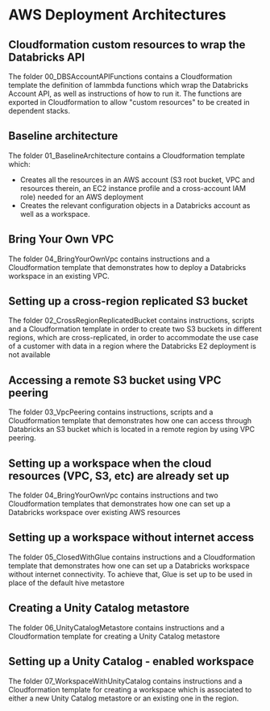 # AWS Deployment Architectures

## Cloudformation custom resources to wrap the Databricks API
The folder 00_DBSAccountAPIFunctions contains a Cloudformation template the definition of lammbda functions which wrap the Databricks Account API, as well as instructions of how to run it.
The functions are exported in Cloudformation to allow "custom resources" to be created in dependent stacks.

## Baseline architecture
The folder 01_BaselineArchitecture contains a Cloudformation template which:
- Creates all the resources in an AWS account (S3 root bucket, VPC and resources therein, an EC2 instance profile and a cross-account IAM role) needed for an AWS deployment
- Creates the relevant configuration objects in a Databricks account as well as a workspace.

## Bring Your Own VPC
The folder 04_BringYourOwnVpc contains instructions and a Cloudformation template that demonstrates how to deploy a Databricks workspace in an existing VPC.

## Setting up a cross-region replicated S3 bucket
The folder 02_CrossRegionReplicatedBucket contains instructions, scripts and a Cloudformation template in order to create two S3 buckets in different regions, which are cross-replicated, in order to accommodate the use case of a customer with data in a region where the Databricks E2 deployment is not available

## Accessing a remote S3 bucket using VPC peering
The folder 03_VpcPeering contains instructions, scripts and a Cloudformation template that demonstrates how one can access through Databricks an S3 bucket which is located in a remote region by using VPC peering.

## Setting up a workspace when the cloud resources (VPC, S3, etc) are already set up
The folder 04_BringYourOwnVpc contains instructions and two Cloudformation templates that demonstrates how one can set up a Databricks workspace over existing AWS resources

## Setting up a workspace without internet access
The folder 05_ClosedWithGlue contains instructions and a Cloudformation template that demonstrates how one can set up a Databricks workspace without internet connectivity. To achieve that, Glue is set up to be used in place of the default hive metastore

## Creating a Unity Catalog metastore
The folder 06_UnityCatalogMetastore contains instructions and a Cloudformation template for creating a Unity Catalog metastore

## Setting up a Unity Catalog - enabled workspace
The folder 07_WorkspaceWithUnityCatalog contains instructions and a Cloudformation template for creating a workspace which is associated to either a new Unity Catalog metastore or an existing one in the region.